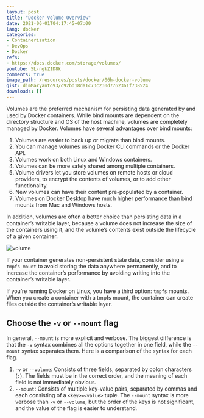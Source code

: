 ```yaml
---
layout: post
title: "Docker Volume Overview"
date: 2021-06-01T04:17:45+07:00
lang: docker
categories:
- Containerization
- DevOps
- Docker
refs: 
- https://docs.docker.com/storage/volumes/
youtube: 5L-ngkZ1D8k
comments: true
image_path: /resources/posts/docker/06h-docker-volume
gist: dimMaryanto93/d92bd18da1c73c230d7762361f738524
downloads: []
---
```


Volumes are the preferred mechanism for persisting data generated by and used by Docker containers. While bind mounts are dependent on the directory structure and OS of the host machine, volumes are completely managed by Docker. Volumes have several advantages over bind mounts:

1. Volumes are easier to back up or migrate than bind mounts.
2. You can manage volumes using Docker CLI commands or the Docker API.
3. Volumes work on both Linux and Windows containers.
4. Volumes can be more safely shared among multiple containers.
5. Volume drivers let you store volumes on remote hosts or cloud providers, to encrypt the  contents of volumes, or to add other functionality.
7. New volumes can have their content pre-populated by a container.
8. Volumes on Docker Desktop have much higher performance than bind mounts from Mac and Windows hosts.

In addition, volumes are often a better choice than persisting data in a container’s writable layer, because a volume does not increase the size of the containers using it, and the volume’s contents exist outside the lifecycle of a given container.

![volume](https://docs.docker.com/storage/images/types-of-mounts-volume.png)

If your container generates non-persistent state data, consider using a `tmpfs mount` to avoid storing the data anywhere permanently, and to increase the container’s performance by avoiding writing into the container’s writable layer.

If you’re running Docker on Linux, you have a third option: `tmpfs` mounts. When you create a container with a tmpfs mount, the container can create files outside the container’s writable layer.

## Choose the `-v` or `--mount` flag

In general, `--mount` is more explicit and verbose. The biggest difference is that the `-v` syntax combines all the options together in one field, while the `--mount` syntax separates them. Here is a comparison of the syntax for each flag.

1. `-v` or `--volume`: Consists of three fields, separated by colon characters (`:`). The fields must be in the correct order, and the meaning of each field is not immediately obvious.
2. `--mount`: Consists of multiple key-value pairs, separated by commas and each consisting of a `<key>=<value>` tuple. The `--mount` syntax is more verbose than `-v` or `--volume`, but the order of the keys is not significant, and the value of the flag is easier to understand.